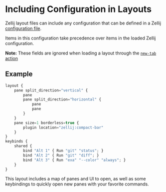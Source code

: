 # Including Configuration in Layouts

Zellij layout files can include any configuration that can be defined in a Zellij [configuration file](./configuration.md).

Items in this configuration take precedence over items in the loaded Zellij configuration.

**Note:** These fields are ignored when loading a layout through the [`new-tab` action](./cli-actions.md#new-tab)

## Example

```javascript
layout {
    pane split_direction="vertical" {
        pane
        pane split_direction="horizontal" {
            pane
            pane
        }
    }
    pane size=1 borderless=true {
        plugin location="zellij:compact-bar"
    }
}
keybinds {
    shared {
        bind "Alt 1" { Run "git" "status"; }
        bind "Alt 2" { Run "git" "diff"; }
        bind "Alt 3" { Run "exa" "--color" "always"; }
    }
}
```

This layout includes a map of panes and UI to open, as well as some keybindings to quickly open new panes with your favorite commands.
